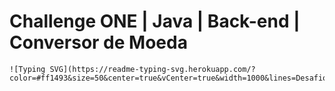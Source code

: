 # Challenge ONE | Java | Back-end | Conversor de Moeda
    ![Typing SVG](https://readme-typing-svg.herokuapp.com/?color=#ff1493&size=50&center=true&vCenter=true&width=1000&lines=Desafio+de+Conversão;Feito+por+Natália+Souza)
